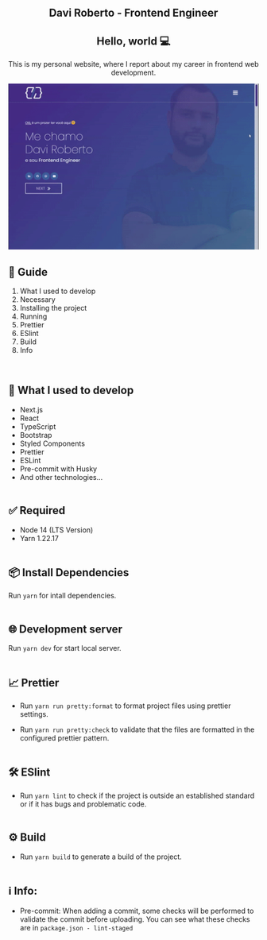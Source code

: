 <section align="center">

# Davi Roberto - Frontend Engineer

## Hello, world 💻

This is my personal website, where I report about my career in frontend web development.

<a href="https://davifsroberto.github.io" target="_blank">
  <img src="./public/assets/images/general/davifsroberto.gif" />
</a>
</section>

## 📖 Guide

1. What I used to develop
2. Necessary
3. Installing the project
4. Running
5. Prettier
6. ESlint
7. Build
8. Info

<br />

## 🚀 What I used to develop

- Next.js
- React
- TypeScript
- Bootstrap
- Styled Components
- Prettier
- ESLint
- Pre-commit with Husky
- And other technologies...
  <br />
  <br />

## ✅ Required

- Node 14 (LTS Version)
- Yarn 1.22.17
  <br />
  <br />

## 📦 Install Dependencies

Run `yarn` for intall dependencies.
<br />
<br />

## 🌐 Development server

Run `yarn dev` for start local server.
<br />
<br />

## 📈 Prettier

- Run `yarn run pretty:format` to format project files using prettier settings.

- Run `yarn run pretty:check` to validate that the files are formatted in the configured prettier pattern.
  <br />
  <br />

## 🛠️ ESlint

- Run `yarn lint` to check if the project is outside an established standard or if it has bugs and problematic code.
  <br />
  <br />

## ⚙️ Build

- Run `yarn build` to generate a build of the project.
  <br />
  <br />

## ℹ️ Info:

- Pre-commit: When adding a commit, some checks will be performed to validate the commit before uploading. You can see what these checks are in `package.json - lint-staged`
